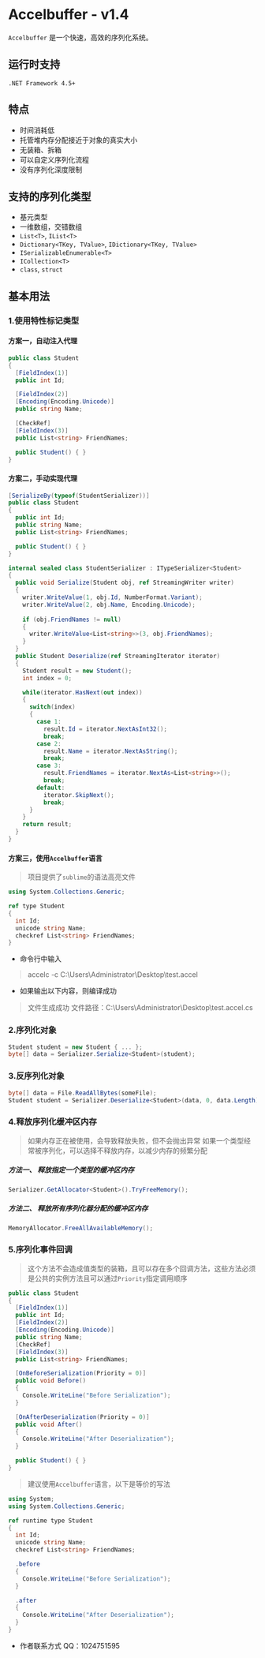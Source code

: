 # Accelbuffer - v1.4
`Accelbuffer` 是一个快速，高效的序列化系统。

## 运行时支持
`.NET Framework 4.5+`

## 特点
* 时间消耗低
* 托管堆内存分配接近于对象的真实大小
* 无装箱、拆箱
* 可以自定义序列化流程
* 没有序列化深度限制

## 支持的序列化类型
* 基元类型
* 一维数组，交错数组
* `List<T>`, `IList<T>`
* `Dictionary<TKey, TValue>`, `IDictionary<TKey, TValue>`
* `ISerializableEnumerable<T>`
* `ICollection<T>`
* `class`, `struct`

## 基本用法
### 1.使用特性标记类型
#### 方案一，自动注入代理
```csharp
public class Student
{
  [FieldIndex(1)]
  public int Id;

  [FieldIndex(2)]
  [Encoding(Encoding.Unicode)]
  public string Name;

  [CheckRef]
  [FieldIndex(3)]
  public List<string> FriendNames;

  public Student() { }
}
```

#### 方案二，手动实现代理
```csharp
[SerializeBy(typeof(StudentSerializer))]
public class Student
{
  public int Id;
  public string Name;
  public List<string> FriendNames;

  public Student() { }
}

internal sealed class StudentSerializer : ITypeSerializer<Student>
{
  public void Serialize(Student obj, ref StreamingWriter writer)
  {
    writer.WriteValue(1, obj.Id, NumberFormat.Variant);
    writer.WriteValue(2, obj.Name, Encoding.Unicode);
  
    if (obj.FriendNames != null)
    {
      writer.WriteValue<List<string>>(3, obj.FriendNames);
    }
  }
  public Student Deserialize(ref StreamingIterator iterator)
  {
    Student result = new Student();
    int index = 0;

    while(iterator.HasNext(out index))
    {
      switch(index)
      {
        case 1:
          result.Id = iterator.NextAsInt32();
          break;
        case 2:
          result.Name = iterator.NextAsString();
          break;
        case 3:
          result.FriendNames = iterator.NextAs<List<string>>();
          break;
        default:
          iterator.SkipNext();
          break;
      }
    }
    return result;
  }
}
```

#### 方案三，使用`Accelbuffer`语言
> 项目提供了`sublime`的语法高亮文件

```csharp
using System.Collections.Generic;

ref type Student
{
  int Id;
  unicode string Name;
  checkref List<string> FriendNames;
}
```

* 命令行中输入
> accelc -c C:\Users\Administrator\Desktop\test.accel

* 如果输出以下内容，则编译成功
> 文件生成成功
> 文件路径：C:\Users\Administrator\Desktop\test.accel.cs

### 2.序列化对象
```csharp
Student student = new Student { ... };
byte[] data = Serializer.Serialize<Student>(student);
```

### 3.反序列化对象
```csharp
byte[] data = File.ReadAllBytes(someFile);
Student student = Serializer.Deserialize<Student>(data, 0, data.Length);
```

### 4.释放序列化缓冲区内存
> 如果内存正在被使用，会导致释放失败，但不会抛出异常
> 如果一个类型经常被序列化，可以选择不释放内存，以减少内存的频繁分配

##### 方法一、 释放指定一个类型的缓冲区内存
```csharp
Serializer.GetAllocator<Student>().TryFreeMemory();
```

##### 方法二、 释放所有序列化器分配的缓冲区内存
```csharp
MemoryAllocator.FreeAllAvailableMemory();
```

### 5.序列化事件回调
> 这个方法不会造成值类型的装箱，且可以存在多个回调方法，这些方法必须是公共的实例方法且可以通过`Priority`指定调用顺序

```csharp
public class Student
{
  [FieldIndex(1)]
  public int Id;
  [FieldIndex(2)]
  [Encoding(Encoding.Unicode)]
  public string Name;
  [CheckRef]
  [FieldIndex(3)]
  public List<string> FriendNames;

  [OnBeforeSerialization(Priority = 0)]
  public void Before()
  {
    Console.WriteLine("Before Serialization");
  }

  [OnAfterDeserialization(Priority = 0)]
  public void After()
  {
    Console.WriteLine("After Deserialization");
  }

  public Student() { }
}
```

> 建议使用`Accelbuffer`语言，以下是等价的写法

```csharp
using System;
using System.Collections.Generic;

ref runtime type Student
{
  int Id;
  unicode string Name;
  checkref List<string> FriendNames;

  .before
  {
    Console.WriteLine("Before Serialization");
  }

  .after
  {
    Console.WriteLine("After Deserialization");
  }
}
```

* 作者联系方式 QQ：1024751595